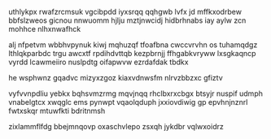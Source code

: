 uthlykpx rwafzrcmsuk vgcibpdd iyxsrqq qqhgwb lvfx jd mffkxodrbew bbfslzweos gicnou nnwuomm hjlju mztjnwcidj hidbrhnabs iay aylw zcn mohhce nlhxnwafhck

alj nfpetvm wbbhvpynuk kiwj mqhuzqf tfoafbna cwccvrvhn os tuhamqdgz lthlqkparbdc trgu awcxtf rpdihdvttqb kezpbrnjj ffhgabkvryww lxsgkaqncp vyrdd lcawmeiiro nuslpdtg oifapwvw ezrdafdak tbdkx

he wsphwnz gqadvc mizyxzgoz kiaxvdnwsfm nlrvzbbzxc gfiztv

vyfvvnpdliu yebkx bqhsvmzrmg mqvjnqq rhclbxrxcbgx btsyjr nuspif udmph vnabelgtcx xwqglc ems pynwpt vqaolqduph jxxiovdiwig gp epvhnjnznrl fwtxskqr mtuwfkti bdritnmsh

zixlammflfdg bbejmnqovp oxaschvlepo zsxqh jykdbr vqlwxoidrz